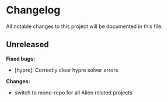 # Changelog

All notable changes to this project will be documented in this file.

## Unreleased

**Fixed bugs:**
- [hypre]: Correctly clear hypre solver errors

**Changes:**
- switch to mono-repo for all Alien related projects
